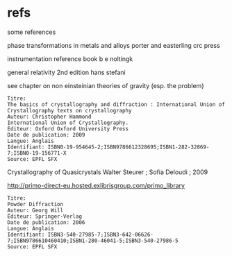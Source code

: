 # refs
some references


phase transformations in metals and alloys
porter and easterling
crc press

instrumentation reference book
b e noltingk

general relativity
2nd edition
hans stefani

see chapter on non einsteinian theories of gravity 
(esp. the problem)


    Titre:
    The basics of crystallography and diffraction : International Union of Crystallography texts on crystallography
    Auteur: Christopher Hammond
    International Union of Crystallography.
    Éditeur: Oxford Oxford University Press
    Date de publication: 2009
    Langue: Anglais
    Identifiant: ISBN0-19-954645-2;ISBN9786612328695;ISBN1-282-32869-7;ISBN0-19-156771-X
    Source: EPFL SFX 
	
Crystallography of Quasicrystals
Walter Steurer ; Sofia Deloudi ; 2009


http://primo-direct-eu.hosted.exlibrisgroup.com/primo_library




    Titre:
    Powder Diffraction
    Auteur: Georg Will
    Éditeur: Springer-Verlag
    Date de publication: 2006
    Langue: Anglais
    Identifiant: ISBN3-540-27985-7;ISBN3-642-06626-7;ISBN9786610460410;ISBN1-280-46041-5;ISBN3-540-27986-5
    Source: EPFL SFX 
